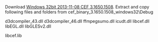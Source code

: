 Download [Windows 32bit 2013-11-08 CEF 3.1650.1508](http://cefbuilds.com/).
Extract and copy following files and folders from cef_binary_3.1650.1508_windows32\Debug

d3dcompiler_43.dll
d3dcompiler_46.dll
ffmpegsumo.dll
icudt.dll
libcef.dll
libEGL.dll
libGLESv2.dll

libcef.lib

